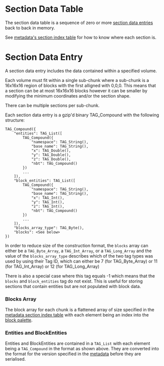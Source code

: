 # Section Data Table

The section data table is a sequence of zero or more [section data entries](section_data_table.md#section-data-entry) back to back in memory.

See [metadata's section index table](metadata.md#section-index-table) for how to know where each section is.

# Section Data Entry

A section data entry includes the data contained within a specified volume.

Each volume must fit within a single sub-chunk where a sub-chunk is a 16x16x16 region of blocks with the first alligned with 0,0,0. This means that a section can be at most 16x16x16 blocks however it can be smaller by modifying the minimum coordinates and/or the section shape.

There can be multiple sections per sub-chunk.

Each section data entry is a gzip'd binary TAG_Compound with the following structure:

    TAG_Compound({
        "entities": TAG_List([
            TAG_Compound({
                "namespace": TAG_String(),
                "base_name": TAG_String(),
                "x": TAG_Double(),
                "y": TAG_Double(),
                "z": TAG_Double(),
                "nbt": TAG_Compound()
            })
            ...
        ]),
        "block_entities": TAG_List([
            TAG_Compound({
                "namespace": TAG_String(),
                "base_name": TAG_String(),
                "x": TAG_Int(),
                "y": TAG_Int(),
                "z": TAG_Int(),
                "nbt": TAG_Compound()
            })
            ...
        ]),
        "blocks_array_type": TAG_Byte(),
        "blocks": <See below>
    })

In order to reduce size of the construction format, the `blocks` array can either be a `TAG_Byte_Array`, a `TAG_Int_Array`,
or a `TAG_Long_Array` and the value of the `blocks_array_type` describes which of the two tag types was used by using their 
Tag ID, which can either be  7 (for TAG_Byte_Array) or 11 (for TAG_Int_Array) or 12 (for TAG_Long_Array)

There is also a special case where this tag equals -1 which means that the `blocks` and `block_entities` tag do not exist. This is useful for storing sections that contain entities but are not populated with block data.

### Blocks Array
The block array for each chunk is a flattened array of size specified in the [metadata section index table](metadata.md#section-index-table) with each element being an index into the [block palette](metadata.md#block-palette).

### Entities and BlockEntities
Entities and BlockEntities are contained in a `TAG_List` with each element being a `TAG_Compound` in the format as shown above. They are converted into the format for the version specified in the [metadata](metadata.md#export-version) before they are serialised.

